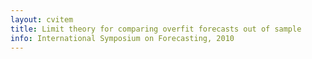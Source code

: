 ```yaml
---
layout: cvitem
title: Limit theory for comparing overfit forecasts out of sample
info: International Symposium on Forecasting, 2010
---
```


<!--  LocalWords:  cvitem dbframe SQL DBI noweb rw tord backend noweb's totex
 -->
<!--  LocalWords:  GPL
 -->
